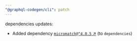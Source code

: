 ```yaml
---
"@graphql-codegen/cli": patch
---
```

dependencies updates:
  - Added dependency [`micromatch@^4.0.5` ↗︎](https://www.npmjs.com/package/micromatch/v/4.0.5) (to `dependencies`)
